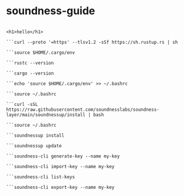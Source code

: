 # soundness-guide

```sudo apt update && sudo apt upgrade -y

<h1>hello</h1>

```curl --proto '=https' --tlsv1.2 -sSf https://sh.rustup.rs | sh

```source $HOME/.cargo/env

```rustc --version

```cargo --version

```echo 'source $HOME/.cargo/env' >> ~/.bashrc

```source ~/.bashrc

```curl -sSL https://raw.githubusercontent.com/soundnesslabs/soundness-layer/main/soundnessup/install | bash

```source ~/.bashrc

```soundnessup install

```soundnessup update

```soundness-cli generate-key --name my-key

```soundness-cli import-key --name my-key

```soundness-cli list-keys

```soundness-cli export-key --name my-key
